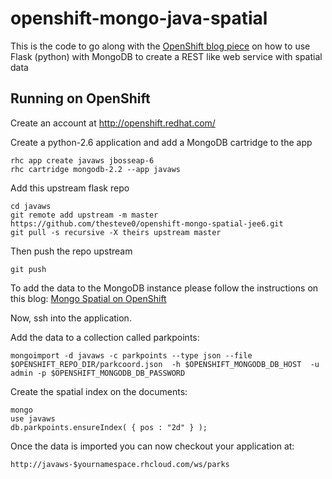 openshift-mongo-java-spatial
=============================

This is the code to go along with the [OpenShift blog piece](???????) on how to use Flask (python) with MongoDB to create a REST like web service with spatial data

Running on OpenShift
----------------------------

Create an account at http://openshift.redhat.com/

Create a python-2.6 application and add a MongoDB cartridge to the app

    rhc app create javaws jbosseap-6
    rhc cartridge mongodb-2.2 --app javaws

Add this upstream flask repo


    cd javaws
    git remote add upstream -m master https://github.com/thesteve0/openshift-mongo-spatial-jee6.git
    git pull -s recursive -X theirs upstream master
    
Then push the repo upstream

    git push
    
To add the data to the MongoDB instance please follow the instructions on this blog:
[Mongo Spatial on OpenShift](https://openshift.redhat.com/community/blogs/spatial-mongodb-in-openshift-be-the-next-foursquare-part-1)

Now, ssh into the application.

Add the data to a collection called parkpoints:

    mongoimport -d javaws -c parkpoints --type json --file $OPENSHIFT_REPO_DIR/parkcoord.json  -h $OPENSHIFT_MONGODB_DB_HOST  -u admin -p $OPENSHIFT_MONGODB_DB_PASSWORD

    
Create the spatial index on the documents:

    mongo
    use javaws
    db.parkpoints.ensureIndex( { pos : "2d" } );

Once the data is imported you can now checkout your application at:

    http://javaws-$yournamespace.rhcloud.com/ws/parks
    

